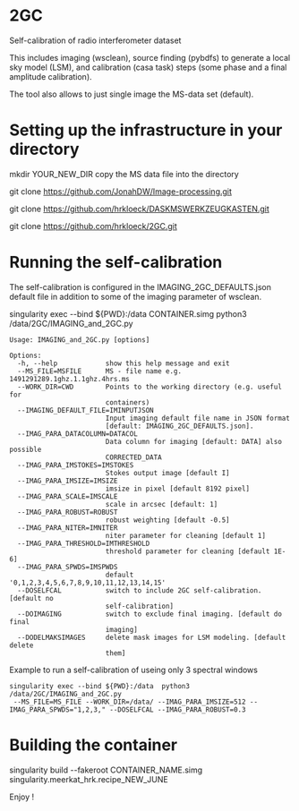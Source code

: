 # 2GC

Self-calibration of radio interferometer dataset 

This includes imaging (wsclean), source finding (pybdfs) to generate a local sky model (LSM), 
and calibration (casa task) steps (some phase and a final amplitude calibration). 

The tool also allows to just single image the MS-data set (default).

# Setting up the infrastructure in your directory 

mkdir YOUR_NEW_DIR
copy the MS data file into the directory

git clone https://github.com/JonahDW/Image-processing.git
   
git clone https://github.com/hrkloeck/DASKMSWERKZEUGKASTEN.git

git clone https://github.com/hrkloeck/2GC.git

# Running the self-calibration 

The self-calibration is configured in the IMAGING_2GC_DEFAULTS.json default file in addition to 
some of the imaging parameter of wsclean.


singularity exec --bind ${PWD}:/data CONTAINER.simg python3 /data/2GC/IMAGING_and_2GC.py

```
Usage: IMAGING_and_2GC.py [options]

Options:
  -h, --help            show this help message and exit
  --MS_FILE=MSFILE      MS - file name e.g. 1491291289.1ghz.1.1ghz.4hrs.ms
  --WORK_DIR=CWD        Points to the working directory (e.g. useful for
                        containers)
  --IMAGING_DEFAULT_FILE=IMINPUTJSON
                        Input imaging default file name in JSON format
                        [default: IMAGING_2GC_DEFAULTS.json].
  --IMAG_PARA_DATACOLUMN=DATACOL
                        Data column for imaging [default: DATA] also possible
                        CORRECTED_DATA
  --IMAG_PARA_IMSTOKES=IMSTOKES
                        Stokes output image [default I]
  --IMAG_PARA_IMSIZE=IMSIZE
                        imsize in pixel [default 8192 pixel]
  --IMAG_PARA_SCALE=IMSCALE
                        scale in arcsec [default: 1]
  --IMAG_PARA_ROBUST=ROBUST
                        robust weighting [default -0.5]
  --IMAG_PARA_NITER=IMNITER
                        niter parameter for cleaning [default 1]
  --IMAG_PARA_THRESHOLD=IMTHRESHOLD
                        threshold parameter for cleaning [default 1E-6]
  --IMAG_PARA_SPWDS=IMSPWDS
                        default '0,1,2,3,4,5,6,7,8,9,10,11,12,13,14,15'
  --DOSELFCAL           switch to include 2GC self-calibration. [default no
                        self-calibration]
  --DOIMAGING           switch to exclude final imaging. [default do final
                        imaging]
  --DODELMAKSIMAGES     delete mask images for LSM modeling. [default delete
                        them]
```

Example to run a self-calibration of useing only 3 spectral windows

```
singularity exec --bind ${PWD}:/data  python3 /data/2GC/IMAGING_and_2GC.py
 --MS_FILE=MS_FILE --WORK_DIR=/data/ --IMAG_PARA_IMSIZE=512 --IMAG_PARA_SPWDS="1,2,3," --DOSELFCAL --IMAG_PARA_ROBUST=0.3
```

# Building the container

singularity build --fakeroot CONTAINER_NAME.simg singularity.meerkat_hrk.recipe_NEW_JUNE


Enjoy !
